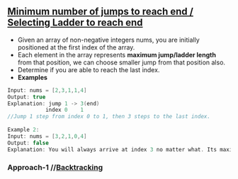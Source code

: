 ## [Minimum number of jumps to reach end / Selecting Ladder to reach end](https://leetcode.com/problems/jump-game/)
- Given an array of non-negative integers nums, you are initially positioned at the first index of the array.
- Each element in the array represents **maximum jump/ladder length** from that position, we can choose smaller jump from that position also.
- Determine if you are able to reach the last index.
- **Examples**
```c
Input: nums = [2,3,1,1,4]
Output: true
Explanation: jump 1 -> 3(end)  
            index 0    1          
//Jump 1 step from index 0 to 1, then 3 steps to the last index.
  
Example 2:
Input: nums = [3,2,1,0,4]
Output: false
Explanation: You will always arrive at index 3 no matter what. Its maximum jump length is 0, which makes it impossible to reach the last index.
```

### Approach-1  //[Backtracking](/DS_Questions/Algorithms)


 
